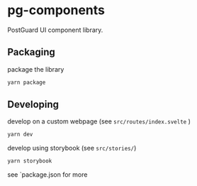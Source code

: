 # pg-components

PostGuard UI component library.

## Packaging

package the library

```bash
yarn package
```

## Developing

develop on a custom webpage (see `src/routes/index.svelte` )

```bash
yarn dev
```

develop using storybook (see `src/stories/`)

```bash
yarn storybook
```

see `package.json for more
